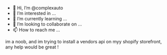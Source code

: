 - 👋 Hi, I’m @complexauto
- 👀 I’m interested in ...
- 🌱 I’m currently learning ...
- 💞️ I’m looking to collaborate on ...
- 📫 How to reach me ...

<!---
complexauto/complexauto is a ✨ special ✨ repository because its `README.md` (this file) appears on your GitHub profile.
You can click the Preview link to take a look at your changes.
---> im a noob, and im trying to install a vendors api on myy shopify storefront, any help would be great !

